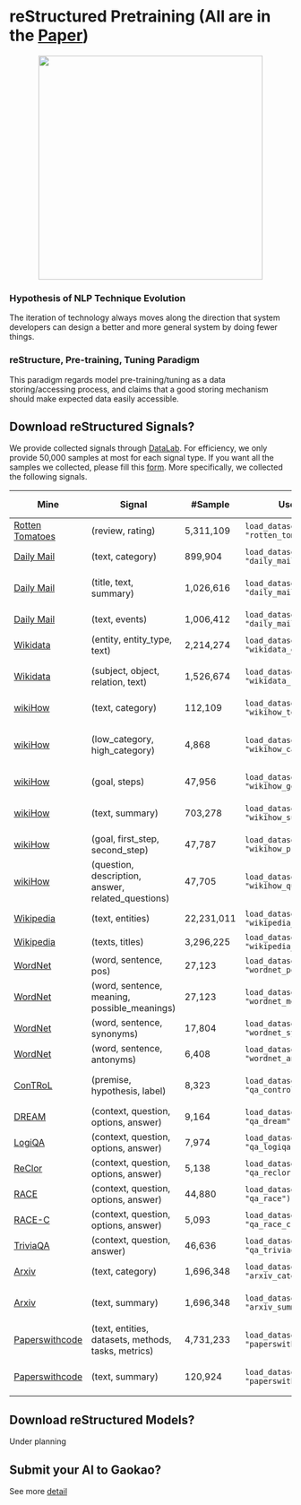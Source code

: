 # reStructured Pretraining (All are in the [Paper](https://arxiv.org/pdf/2206.11147.pdf))
<p align="center">
<img src="https://user-images.githubusercontent.com/59123869/173596999-f21cb853-d88f-4004-ad15-d6105f6e6cb8.png" width="400"/>
</p>


### Hypothesis of NLP Technique Evolution
The iteration of technology always moves along the direction that system developers can design a better and more general system by doing fewer things.

### reStructure, Pre-training, Tuning Paradigm
This paradigm regards model pre-training/tuning as a data storing/accessing process, and claims that a good storing mechanism should make expected data easily accessible.



## Download reStructured Signals?
We provide collected signals through [DataLab](https://github.com/ExpressAI/DataLab). For efficiency, we only provide 50,000 samples at most for each signal type. If you want all the samples we collected, please fill this [form](https://docs.google.com/forms/d/e/1FAIpQLSdPO50vSdfwoO3D7DQDVlupQnHgrXrwfF3ePE4X1H6BwgTn5g/viewform?usp=sf_link). More specifically, we collected the following signals.

| Mine | Signal | #Sample | Use in DataLab | Some Applications | 
| --- | --- | --- | --- | --- |
| [Rotten Tomatoes](https://www.rottentomatoes.com/) | (review, rating) | 5,311,109 | `load_dataset("rst", "rotten_tomatoes_sentiment")` | Sentiment classification | 
| [Daily Mail](https://www.dailymail.co.uk/home/index.html) | (text, category) | 899,904 | `load_dataset("rst", "daily_mail_category")`| Topic classification | 
| [Daily Mail](https://www.dailymail.co.uk/home/index.html) | (title, text, summary) | 1,026,616 | `load_dataset("rst", "daily_mail_summary")` | Summarization; Sentence expansion|
| [Daily Mail](https://www.dailymail.co.uk/home/index.html) | (text, events) | 1,006,412 | `load_dataset("rst", "daily_mail_temporal")` | Temporal reasoning| 
| [Wikidata](https://www.wikidata.org/wiki/Wikidata:Main_Page) | (entity, entity_type, text) | 2,214,274 | `load_dataset("rst", "wikidata_entity")` | Entity typing| 
| [Wikidata](https://www.wikidata.org/wiki/Wikidata:Main_Page) | (subject, object, relation, text) | 1,526,674 | `load_dataset("rst", "wikidata_relation")` | Relation extraction; Fact retrieval| 
| [wikiHow](https://www.wikihow.com/Main-Page) | (text, category) | 112,109 | `load_dataset("rst", "wikihow_text_category")` | Topic classification | 
| [wikiHow](https://www.wikihow.com/Main-Page) | (low_category, high_category) | 4,868 | `load_dataset("rst", "wikihow_category_hierarchy")` | Relation extraction; Commonsense reasoning| 
| [wikiHow](https://www.wikihow.com/Main-Page) | (goal, steps) | 47,956 | `load_dataset("rst", "wikihow_goal_step")` | Intent detection| 
| [wikiHow](https://www.wikihow.com/Main-Page) | (text, summary) | 703,278 | `load_dataset("rst", "wikihow_summary")` | Summarization; Sentence expansion | 
| [wikiHow](https://www.wikihow.com/Main-Page) | (goal, first_step, second_step) | 47,787 | `load_dataset("rst", "wikihow_procedure")` | Temporal reasoning |
| [wikiHow](https://www.wikihow.com/Main-Page) | (question, description, answer, related_questions) | 47,705 | `load_dataset("rst", "wikihow_question")` | Question generation|
| [Wikipedia](https://www.wikipedia.org/) | (text, entities) |22,231,011 | `load_dataset("rst", "wikipedia_entities")` | Entity recognition| 
  [Wikipedia](https://www.wikipedia.org/) | (texts, titles) | 3,296,225 | `load_dataset("rst", "wikipedia_sections")` | Summarization| 
| [WordNet](https://wordnet.princeton.edu/) | (word, sentence, pos) | 27,123 | `load_dataset("rst", "wordnet_pos")` | Part-of-speech tagging|
| [WordNet](https://wordnet.princeton.edu/) | (word, sentence, meaning, possible_meanings) | 27,123 | `load_dataset("rst", "wordnet_meaning")` | Word sense disambiguation|
| [WordNet](https://wordnet.princeton.edu/) | (word, sentence, synonyms) | 17,804 | `load_dataset("rst", "wordnet_synonym")`| Paraphrasing| 
| [WordNet](https://wordnet.princeton.edu/) | (word, sentence, antonyms) | 6,408 | `load_dataset("rst", "wordnet_antonym")` |Negation | 
| [ConTRoL](http://arxiv.org/abs/2011.04864) | (premise, hypothesis, label) | 8,323 | `load_dataset("rst", "qa_control")` | Natural language inference|
|[DREAM](https://transacl.org/ojs/index.php/tacl/article/view/1534)| (context, question, options, answer) | 9,164 | `load_dataset("rst", "qa_dream")` | Reading comprehension|
| [LogiQA](https://doi.org/10.24963/ijcai.2020/501) | (context, question, options, answer) | 7,974 | `load_dataset("rst", "qa_logiqa")` | Reading comprehension| 
| [ReClor](https://openreview.net/forum?id=HJgJtT4tvB) | (context, question, options, answer) | 5,138 | `load_dataset("rst", "qa_reclor")` |Reading comprehension | 
| [RACE](https://doi.org/10.18653/v1/d17-1082) | (context, question, options, answer) | 44,880 | `load_dataset("rst", "qa_race")` | Reading comprehension|
| [RACE-C](http://proceedings.mlr.press/v101/liang19a.html) | (context, question, options, answer) | 5,093 | `load_dataset("rst", "qa_race_c")` | Reading comprehension|
| [TriviaQA](https://doi.org/10.18653/v1/P17-1147) | (context, question, answer) | 46,636 | `load_dataset("rst", "qa_triviaqa")` |Reading comprehension |
| [Arxiv](https://arxiv.org/) | (text, category) | 1,696,348 | `load_dataset("rst", "arxiv_category")` |Topic classification| 
| [Arxiv](https://arxiv.org/) | (text, summary) | 1,696,348 | `load_dataset("rst", "arxiv_summary")` | Summarization; Sentence expansion|
| [Paperswithcode](https://paperswithcode.com/) | (text, entities, datasets, methods, tasks, metrics) | 4,731,233 | `load_dataset("rst", "paperswithcode_entity")` | Entity recognition| 
| [Paperswithcode](https://paperswithcode.com/) | (text, summary) | 120,924 | `load_dataset("rst", "paperswithcode_summary")` | Summarization; Sentence expansion|


## Download reStructured Models?
Under planning

## Submit your AI to Gaokao?
See more [detail](https://github.com/ExpressAI/AI-Gaokao)

